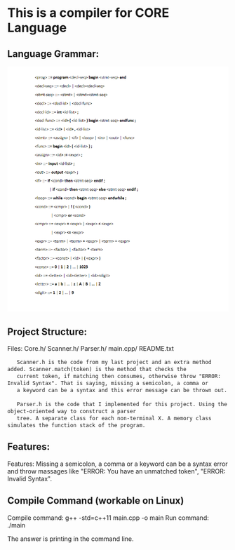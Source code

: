 # This is a compiler for CORE Language

## Language Grammar:

![Grammar](https://raw.githubusercontent.com/GeneralJin1024/Simple-Language-Compiler/master/Grammar/CORE%20Language%20Grammar.png)

## Project Structure:
Files: Core.h/ Scanner.h/ Parser.h/ main.cpp/ README.txt   

       Scanner.h is the code from my last project and an extra method added. Scanner.match(token) is the method that checks the
       current token, if matching then consumes, otherwise throw "ERROR: Invalid Syntax". That is saying, missing a semicolon, a comma or
       a keyword can be a syntax and this error message can be thrown out.   
       
       Parser.h is the code that I implemented for this project. Using the object-oriented way to construct a parser
       tree. A separate class for each non-terminal X. A memory class simulates the function stack of the program.      

## Features:
Features: Missing a semicolon, a comma or a keyword can be a syntax error and throw massages like "ERROR: You have an unmatched token", "ERROR: Invalid Syntax".

## Compile Command (workable on Linux)
Compile command: g++ -std=c++11 main.cpp -o main
Run command: ./main <inputFileName>

The answer is printing in the command line.
